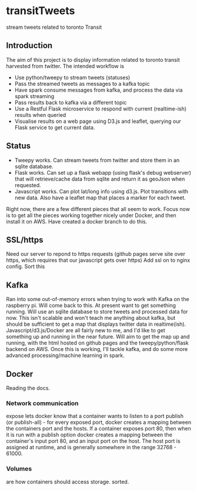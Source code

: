 # transitTweets
stream tweets related to toronto Transit


## Introduction

The aim of this project is to display information related to toronto transit harvested from twitter. The intended workflow is 

  - Use python/tweepy to stream tweets (statuses)
  - Pass the streamed tweets as messages to a kafka topic
  - Have spark consume messages from kafka, and process the data via spark streaming
  - Pass results back to kafka via a different topic
  - Use a Restful Flask microservice to respond with current (realtime-ish) results when queried
  - Visualise results on a web page using D3.js and leaflet, querying our Flask service to get current data.

## Status

- Tweepy works. Can stream tweets from twitter and store them in an sqlite database.
- Flask works. Can set up a flask webapp (using flask's debug webserver) that will retrieve/cache data from sqlite and return it as geoJson when requested.
- Javascript works. Can plot lat/long info using d3.js. Plot transitions with new data. Also have a leaflet map that places a marker for each tweet.

Right now, there are a few different pieces that all seem to work. Focus now is to get all the pieces working together nicely under Docker, and then install it on AWS. Have created a docker branch to do this. 

## SSL/https
Need our server to repond to https requests (github pages serve site over https, which requires that our javascript gets over https) Add ssl on to nginx config. Sort this


## Kafka
Ran into some out-of-memory errors when trying to work with Kafka on the raspberry pi. Will come back to this. At present want to get something running. Will use an sqlite database to store tweets and processed data for now. This isn't scalable and won't teach me anything about kafka, but should be sufficient to get a map that displays twitter data in realtime(ish). Javascript/d3.js/Docker are all fairly new to me, and I'd like to get something up and running in the near future. Will aim to get the map up and running, with the html hosted on github pages and the tweepy/python/flask backend on AWS. Once this is working, I'll tackle kafka, and do some more advanced processing/machine learning in spark.


## Docker
Reading the docs. 
### Network communication
expose lets docker know that a container wants to listen to a port
publish (or publish-all) - for every exposed port, docker creates a mapping between the containers port and the hosts. If a container exposes port 80, then when it is run with a publish option docker creates a mapping between the container's input port 80, and an input port on the host. The host port is assigned at runtime, and is generally somewhere in the range 32768 - 61000.

### Volumes
are how containers should access storage. sorted.


